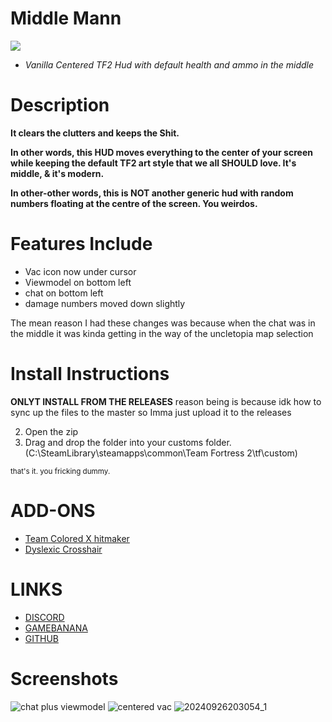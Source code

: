 # Middle Mann
![](https://i.imgur.com/rUqeIMf.png)
- *Vanilla Centered TF2 Hud with default health and ammo in the middle*
# Description
**It clears the clutters and keeps the Shit.**

**In other words, this HUD moves everything to the center of your screen while keeping the default TF2 art style that we all SHOULD love. It's middle, & it's modern.**

**In other-other words, this is NOT another generic hud with random numbers floating at the centre of the screen. You weirdos.**

# Features Include
- Vac icon now under cursor
- Viewmodel on bottom left
- chat on bottom left
- damage numbers moved down slightly

The mean reason I had these changes was because when the chat was in the middle it was kinda getting in the way of the uncletopia map selection

# Install Instructions
**ONLYT INSTALL FROM THE RELEASES**
reason being is because idk how to sync up the files to the master so Imma just upload it to the releases

2. Open the zip
3. Drag and drop the folder into your customs folder. (C:\SteamLibrary\steamapps\common\Team Fortress 2\tf\custom)

<sub>that's it. you fricking dummy.</sub>

# ADD-ONS
- [Team Colored X hitmaker](https://gamebanana.com/mods/460476)
- [Dyslexic Crosshair](https://github.com/Vexcenot/-Dyselxic-Crosshair)

# LINKS
- [DISCORD](https://discord.gg/9QzHkQx)
- [GAMEBANANA](https://gamebanana.com/mods/445578)
- [GITHUB](https://github.com/Vexcenot/Middle-Mann)


# Screenshots 

![chat plus viewmodel](https://github.com/user-attachments/assets/6926ef4f-df76-439b-a626-3b8f82bd2f4f)
![centered vac](https://github.com/user-attachments/assets/82f3f702-1c56-48c9-b022-93f196fe88a0)
![20240926203054_1](https://github.com/user-attachments/assets/631d5b92-5040-46d9-9d21-dbdbc6aba1af)
